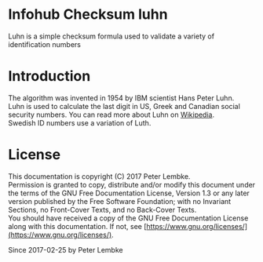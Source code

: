 # Infohub Checksum luhn
Luhn is a simple checksum formula used to validate a variety of identification numbers  

# Introduction
The algorithm was invented in 1954 by IBM scientist Hans Peter Luhn.  
Luhn is used to calculate the last digit in US, Greek and Canadian social security numbers. You can read more about Luhn on <a href="https://en.wikipedia.org/wiki/Luhn_algorithm" target="_blank">Wikipedia</a>.  
Swedish ID numbers use a variation of Luth.  

# License
This documentation is copyright (C) 2017 Peter Lembke.  
Permission is granted to copy, distribute and/or modify this document under the terms of the GNU Free Documentation License, Version 1.3 or any later version published by the Free Software Foundation; with no Invariant Sections, no Front-Cover Texts, and no Back-Cover Texts.  
You should have received a copy of the GNU Free Documentation License along with this documentation. If not, see [https://www.gnu.org/licenses/](https://www.gnu.org/licenses/).  

Since 2017-02-25 by Peter Lembke  
